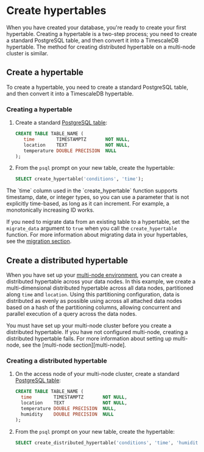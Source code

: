 # Create hypertables
When you have created your database, you're ready to create your first
hypertable. Creating a hypertable is a two-step process; you need to create a
standard PostgreSQL table, and then convert it into a TimescaleDB hypertable.
The method for creating distributed hypertable on a multi-node cluster is
similar.

## Create a hypertable
To create a hypertable, you need to create a standard PostgreSQL table, and then
convert it into a TimescaleDB hypertable.

<procedure>

### Creating a hypertable
1.  Create a standard [PostgreSQL table][postgres-createtable]:
    ```sql
    CREATE TABLE TABLE_NAME (
       time        TIMESTAMPTZ       NOT NULL,
       location    TEXT              NOT NULL,
       temperature DOUBLE PRECISION  NULL
    );
    ```
1.  From the `psql` prompt on your new table, create the hypertable:
     ```sql
     SELECT create_hypertable('conditions', 'time');
     ```

<highlight type="note">
The `time` column used in the `create_hypertable` function supports
timestamp, date, or integer types, so you can use a parameter that is not
explicitly time-based, as long as it can increment. For example, a
monotonically increasing ID works.
</highlight>

</procedure>

If you need to migrate data from an existing table to a hypertable, set the
`migrate_data` argument to `true` when you call the `create_hypertable`
function. For more information about migrating data in your hypertables, see the
[migration section][migrate-data].

## Create a distributed hypertable
When you have set up your [multi-node environment][multi-node], you can create a
distributed hypertable across your data nodes. In this example, we create a
multi-dimensional distributed hypertable across all data nodes, partitioned
along `time` and `location`. Using this partitioning configuration, data is
distributed as evenly as possible using across all attached data nodes based on
a hash of the partitioning columns, allowing concurrent and parallel execution
of a query across the data nodes.

<highlight type="important">
You must have set up your multi-node cluster before you create a distributed
hypertable. If you have not configured multi-node, creating a distributed
hypertable fails. For more information about setting up multi-node, see the
[multi-node section][multi-node].
</highlight>

<procedure>

### Creating a distributed hypertable
1.  On the access node of your multi-node cluster, create a standard
    [PostgreSQL table][postgres-createtable]:
    ```sql
    CREATE TABLE TABLE_NAME (
      time        TIMESTAMPTZ       NOT NULL,
      location    TEXT              NOT NULL,
      temperature DOUBLE PRECISION  NULL,
      humidity    DOUBLE PRECISION  NULL
    );
    ```
1.  From the `psql` prompt on your new table, create the hypertable:
     ```sql
     SELECT create_distributed_hypertable('conditions', 'time', 'humidity');
     ```

</procedure>


[migrate-data]: /how-to-guides/migrate-data
[postgres-createtable]: https://www.postgresql.org/docs/9.1/sql-createtable.html
[multi-node]: /how-to-guides/multinode-timescaledb/

